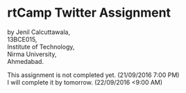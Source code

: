 # rtCamp Twitter Assignment

by Jenil Calcuttawala,<br />
13BCE015,<br />
Institute of Technology,<br />
Nirma University,<br />
Ahmedabad.<br />

This assignment is not completed yet. (21/09/2016 7:00 PM)<br />
I will complete it by tomorrow. (22/09/2016 <9:00 AM)<br />
